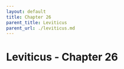```yaml
---
layout: default
title: Chapter 26
parent_title: Leviticus
parent_url: ./leviticus.md
---
```


# Leviticus - Chapter 26
